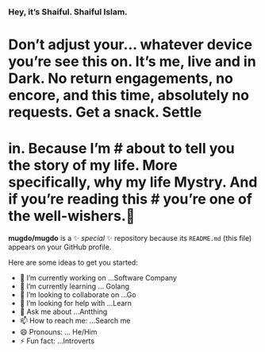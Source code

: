 ### Hey, it’s Shaiful. Shaiful Islam.
# Don’t adjust your… whatever device you’re see this on. It’s me, live and in Dark. No return engagements, no encore, and this time, absolutely no requests. Get a snack. Settle
# in. Because I’m # about to tell you the story of my life. More specifically, why my life Mystry. And if you’re reading this  # you’re one of the well-wishers.👋


**mugdo/mugdo** is a ✨ _special_ ✨ repository because its `README.md` (this file) appears on your GitHub profile.

Here are some ideas to get you started:

- 🔭 I’m currently working on ...Software Company
- 🌱 I’m currently learning ... Golang
- 👯 I’m looking to collaborate on ...Go
- 🤔 I’m looking for help with ...Learn
- 💬 Ask me about ...Antthing
- 📫 How to reach me: ...Search me
- 😄 Pronouns: ... He/Him
- ⚡ Fun fact: ...Introverts

